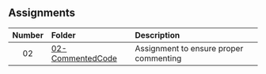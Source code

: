 ## Assignments

| Number | Folder | Description | 
|:------:|:------|:------|
| 02 | [02-CommentedCode](./CommentedCode) | Assignment to ensure proper commenting |
